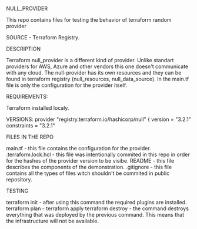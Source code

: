 NULL_PROVIDER

This repo contains files for testing the behavior of terraform random provider

SOURCE - Terraform Registry.

DESCRIPTION

Terraform null_provider is a different kind of provider. Unlike standart providers for AWS, Azure and other vendors this one doesn't communicate with any cloud. The null-provider has its own resources and they can be found in terraform registry (null_resources, null_data_source). In the main.tf file is only the configuration for the provider itself. 

REQUIREMENTS:

Terraform installed localy.

VERSIONS: 
provider "registry.terraform.io/hashicorp/null" {
  version     = "3.2.1"
  constraints = "3.2.1"

FILES IN THE REPO

main.tf - this file contains the configuration for the provider.
.terraform.lock.hcl - this file was intentionally commited in this repo in order for the hashes of the provider version to be visibe. 
README - this file describes the components of the demonstration.
.gitignore - this file contains all the types of files witch shouldn't be commited in public repository.

TESTING

terraform init - after using this command the required plugins are installed. 
terraform plan - 
terraform apply
terraform destroy - the command destroys everything that was deployed by the previous command. This means that the infrastructure will not be available.
